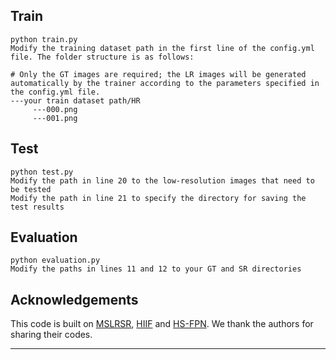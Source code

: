 ## Train
```
python train.py
Modify the training dataset path in the first line of the config.yml file. The folder structure is as follows:

# Only the GT images are required; the LR images will be generated automatically by the trainer according to the parameters specified in the config.yml file.
---your train dataset path/HR
     ---000.png
     ---001.png
```

## Test
```
python test.py
Modify the path in line 20 to the low-resolution images that need to be tested
Modify the path in line 21 to specify the directory for saving the test results
```

## Evaluation
```
python evaluation.py
Modify the paths in lines 11 and 12 to your GT and SR directories
```

## Acknowledgements

This code is built on [MSLRSR](https://github.com/clelevo/MSLRSR), [HIIF](https://github.com/YuxuanJJ/HIIF) and [HS-FPN](https://github.com/ShiZican/HS-FPN). We thank the authors for sharing their codes.

---
